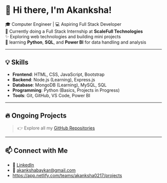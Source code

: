 
# 👋 Hi there, I'm Akanksha!

🎓 Computer Engineer | 💻 Aspiring Full Stack Developer  
🌱 Currently doing a Full Stack Internship at **ScaleFull Technologies**  
✨ Exploring web technologies and building mini projects  
🐍 learning **Python**, **SQL**, and **Power BI** for data handling and analysis

---

## 💡 Skills

- **Frontend**: HTML, CSS, JavaScript, Bootstrap
- **Backend**: Node.js (Learning), Express.js
- **Database**: MongoDB (Learning), MySQL, SQL
- **Programming**: Python (Basics, Projects in Progress)
- **Tools**: Git, GitHub, VS Code, Power BI

---

## 🔥 Ongoing Projects

> 👉 Explore all my [GitHub Repositories](https://github.com/Akanksha0217?tab=repositories)

---

## 📫 Connect with Me

- 🔗 [LinkedIn](https://www.linkcdin.com/in/akanksha-baykar-614116228/) 
- 📧 akankshabaykar@gmail.com
- https://app.netlify.com/teams/akanksha0217/projects

